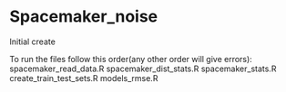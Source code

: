 # Spacemaker_noise
Initial create

To run the files follow this order(any other order will give errors):
spacemaker_read_data.R
spacemaker_dist_stats.R
spacemaker_stats.R
create_train_test_sets.R
models_rmse.R
